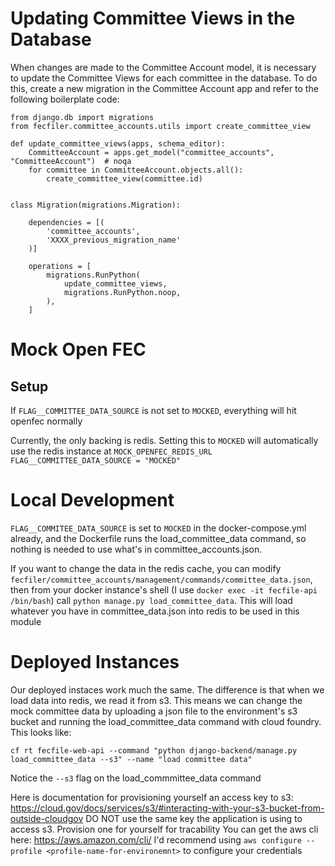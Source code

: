 # Updating Committee Views in the Database

When changes are made to the Committee Account model, it is necessary to update
the Committee Views for each committee in the database. To do this, create a new
migration in the Committee Account app and refer to the following boilerplate code:

```
from django.db import migrations
from fecfiler.committee_accounts.utils import create_committee_view

def update_committee_views(apps, schema_editor):
    CommitteeAccount = apps.get_model("committee_accounts", "CommitteeAccount")  # noqa
    for committee in CommitteeAccount.objects.all():
        create_committee_view(committee.id)


class Migration(migrations.Migration):

    dependencies = [(
        'committee_accounts',
        'XXXX_previous_migration_name'
    )]

    operations = [
        migrations.RunPython(
            update_committee_views,
            migrations.RunPython.noop,
        ),
    ]
```

# Mock Open FEC

## Setup

If `FLAG__COMMITTEE_DATA_SOURCE` is not set to `MOCKED`, everything will hit openfec normally

Currently, the only backing is redis. Setting this to `MOCKED` will automatically
use the redis instance at `MOCK_OPENFEC_REDIS_URL`
`FLAG__COMMITTEE_DATA_SOURCE = "MOCKED"`

# Local Development

`FLAG__COMMITEE_DATA_SOURCE` is set to `MOCKED` in the docker-compose.yml already, and the Dockerfile runs the load_committee_data command, so nothing is needed to use what's in committee_accounts.json.

If you want to change the data in the redis cache, you can modify `fecfiler/committee_accounts/management/commands/committee_data.json`, then from your docker instance's shell (I use `docker exec -it fecfile-api /bin/bash`) call `python manage.py load_committee_data`. This will load whatever you have in committee_data.json into redis to be used in this module

# Deployed Instances

Our deployed instaces work much the same. The difference is that when we load data into redis, we read it from s3. This means we can change the mock committee data by uploading a json file to the environment's s3 bucket and running the load_committee_data command with cloud foundry. This looks like:

```aws s3 cp committee-data.json s3://<bucket>/mock_committee_data.json --profile dev
cf rt fecfile-web-api --command "python django-backend/manage.py load_committee_data --s3" --name "load committee data"
```

Notice the `--s3` flag on the load_commmittee_data command

Here is documentation for provisioning yourself an access key to s3: https://cloud.gov/docs/services/s3/#interacting-with-your-s3-bucket-from-outside-cloudgov DO NOT use the same key the application is using to access s3. Provision one for yourself for tracability
You can get the aws cli here: https://aws.amazon.com/cli/
I'd recommend using `aws configure --profile <profile-name-for-environemnt>` to configure your credentials
